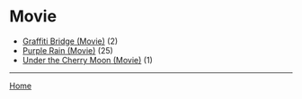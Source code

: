 # Movie

  * [Graffiti Bridge (Movie)](./movie/graffiti-bridge/) (2)
  * [Purple Rain (Movie)](./movie/purple-rain/) (25)
  * [Under the Cherry Moon (Movie)](./movie/under-the-cherry-moon/) (1)

----

[Home](../)
